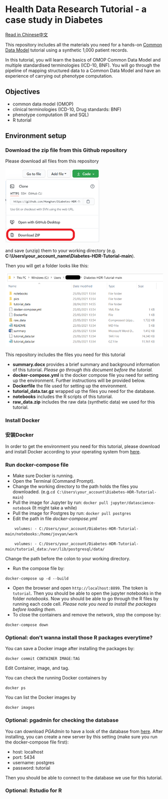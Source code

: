 # Health Data Research Tutorial - a case study in Diabetes

[Read in Chinese中文](https://github.com/Honghan/Diabetes-HDR-Tutorial/blob/main/README.cn.md)

This repository includes all the materials you need for a hands-on [Common Data Model](https://www.ohdsi.org/data-standardization/the-common-data-model/) tutorial using a synthetic 1,000 patient records.

In this tutorial, you will learn the basics of OMOP Common Data Model and multiple standardised terminologies (ICD-10, BNF). You will go through the pipeline of mapping structured data to a Common Data Model and have an experience of carrying out phenotype computation.

## Objectives
- common data model (OMOP)
- clinical terminologies (ICD-10, Drug standards: BNF)
- phenotype computation (R and SQL)
- R tutorial


## Environment setup
### Download the zip file from this Github repository
Please download all files from this repository

<img src = "pics/fig1_download.PNG" width = 300>

and save (unzip) them to your working directory (e.g. **C:\Users\your_account_name\Diabetes-HDR-Tutorial-main**).

Then you will get a folder looks like this:

<img src = "pics/fig2_files.PNG" width = 500>

This repository includes the files you need for this tutorial

- **summary.docx** provides a brief summary and background information of this tutorial. *Please go through this document before the tutorial.*
- **docker-compose.yml** is the docker compose file you need for setting up the environment. Further instructions will be provided below.
- **Dockerfile** the file used for setting up the environment.
- **tutorial_data.tar.gz** wrapped up the files you need for the database.
- **notebooks** includes the R scripts of this tutorial.
- **raw_data.zip** includes the raw data (synthetic data) we used for this tutorial.

### Install Docker
### 安装Docker
In order to get the environment you need for this tutorial, please download and install Docker according to your operating system from [here](https://docs.docker.com/get-docker/).

### Run docker-compose file
- Make sure Docker is running.
- Open the Terminal (Command Prompt).
- Change the working directory to the path holds the files you downloaded. (e.g.`cd C:\Users\your_account\Diabetes-HDR-Tutorial-main`)
- Pull the image for Jupyter by run: `docker pull jupyter/datascience-notebook` (It might take a while)
- Pull the image for Postgres by run: `docker pull postgres`
- Edit the path in file *docker-compose.yml*

`    volumes:
     - C:/Users/your_account/Diabetes-HDR-Tutorial-main/notebooks:/home/jovyan/work`

`    volumes:
     - C:/Users/your_account/Diabetes-HDR-Tutorial-main/tutorial_data:/var/lib/postgresql/data/`

Change the path before the colon to your working directory.
- Run the compose file by:

`docker-compose up -d --build`
- Open the browser and open `http://localhost:8899`. The token is `tutorial`. Then you should be able to open the jupyter notebooks in the folder *notebooks*.
Now you should be able to go through the R files by running each code cell. *Please note you need to install the packages before loading them.*
- To close the containers and remove the network, stop the compose by:

`docker-compose down`

### Optional: don't wanna install those R packages everytime?
You can save a Docker image after installing the packages by:

`docker commit CONTAINER IMAGE:TAG`

Edit Container, image, and tag.

You can check the running Docker containers by

`docker ps`

You can list the Docker images by

`docker images`

### Optional: pgadmin for checking the database
You can download *PGAdmin* to have a look of the database from [here](https://www.pgadmin.org/download/). After installing, you can create a new server by this setting (make sure you run the docker-compose file first):
- host: localhost
- port: 5434
- username: postgres
- password: tutorial

Then you should be able to connect to the database we use for this tutorial.

### Optional: Rstudio for R
